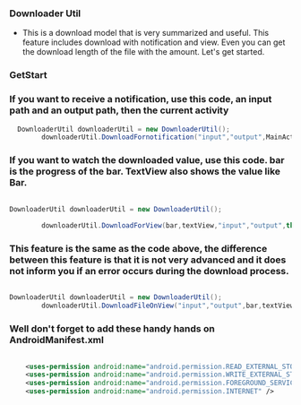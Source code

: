 ### Downloader Util 

- This is a download model that is very summarized and useful. This feature includes download with notification and view. Even you can get the download length of the file with the amount. Let's get started.


### GetStart 

### If you want to receive a notification, use this code, an input path and an output path, then the current activity
``` java 
  DownloaderUtil downloaderUtil = new DownloaderUtil();
		downloaderUtil.DownloadFornotification("input","output",MainActivity.this);

```

### If you want to watch the downloaded value, use this code. bar is the progress of the bar. TextView also shows the value like Bar.

``` java 

DownloaderUtil downloaderUtil = new DownloaderUtil();
	
		downloaderUtil.DownloadForView(bar,textView,"input","output",this);
```

### This feature is the same as the code above, the difference between this feature is that it is not very advanced and it does not inform you if an error occurs during the download process.

``` java 

DownloaderUtil downloaderUtil = new DownloaderUtil();
		downloaderUtil.DownloadFileOnView("input","output",bar,textView);
```
### Well don't forget to add these handy hands on AndroidManifest.xml 

``` xml 

	<uses-permission android:name="android.permission.READ_EXTERNAL_STORAGE" />
	<uses-permission android:name="android.permission.WRITE_EXTERNAL_STORAGE" />
	<uses-permission android:name="android.permission.FOREGROUND_SERVICE" />
	<uses-permission android:name="android.permission.INTERNET" />
```
